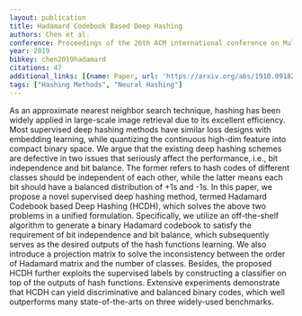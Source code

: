 ```yaml
---
layout: publication
title: Hadamard Codebook Based Deep Hashing
authors: Chen et al.
conference: Proceedings of the 26th ACM international conference on Multimedia
year: 2019
bibkey: chen2019hadamard
citations: 47
additional_links: [{name: Paper, url: 'https://arxiv.org/abs/1910.09182'}]
tags: ["Hashing Methods", "Neural Hashing"]
---
```

As an approximate nearest neighbor search technique, hashing has been widely
applied in large-scale image retrieval due to its excellent efficiency. Most
supervised deep hashing methods have similar loss designs with embedding
learning, while quantizing the continuous high-dim feature into compact binary
space. We argue that the existing deep hashing schemes are defective in two
issues that seriously affect the performance, i.e., bit independence and bit
balance. The former refers to hash codes of different classes should be
independent of each other, while the latter means each bit should have a
balanced distribution of +1s and -1s. In this paper, we propose a novel
supervised deep hashing method, termed Hadamard Codebook based Deep Hashing
(HCDH), which solves the above two problems in a unified formulation.
Specifically, we utilize an off-the-shelf algorithm to generate a binary
Hadamard codebook to satisfy the requirement of bit independence and bit
balance, which subsequently serves as the desired outputs of the hash functions
learning. We also introduce a projection matrix to solve the inconsistency
between the order of Hadamard matrix and the number of classes. Besides, the
proposed HCDH further exploits the supervised labels by constructing a
classifier on top of the outputs of hash functions. Extensive experiments
demonstrate that HCDH can yield discriminative and balanced binary codes, which
well outperforms many state-of-the-arts on three widely-used benchmarks.